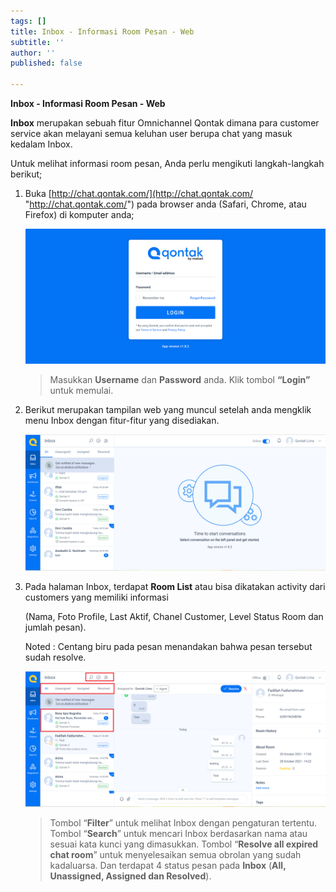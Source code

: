 ```yaml
---
tags: []
title: Inbox - Informasi Room Pesan - Web
subtitle: ''
author: ''
published: false

---
```

**Inbox - Informasi Room Pesan - Web**

**Inbox** merupakan sebuah fitur Omnichannel Qontak dimana para customer service akan melayani semua keluhan user berupa chat yang masuk kedalam Inbox.

Untuk melihat informasi room pesan, Anda perlu mengikuti langkah-langkah berikut;

1. Buka [http://chat.qontak.com/](http://chat.qontak.com/ "http://chat.qontak.com/") pada browser anda (Safari, Chrome, atau Firefox) di komputer anda;

   ![](/uploads/login-qontak-c.png)

   > Masukkan **Username** dan **Password** anda. Klik tombol **“Login”** untuk memulai.
2. Berikut merupakan tampilan web yang muncul setelah anda mengklik menu Inbox dengan fitur-fitur yang disediakan.

   ![](/uploads/inbox1-1.PNG)
3. Pada halaman Inbox, terdapat **Room List** atau bisa dikatakan activity dari customers yang memiliki informasi

   (Nama, Foto Profile, Last Aktif, Chanel Customer, Level Status Room dan jumlah pesan).

   Noted : Centang biru pada pesan menandakan bahwa pesan tersebut sudah resolve.

   ![](/uploads/inbox3.PNG)

   > Tombol “**Filter**” untuk melihat Inbox dengan pengaturan tertentu. Tombol “**Search**” untuk mencari Inbox berdasarkan nama atau sesuai kata kunci yang dimasukkan. Tombol “**Resolve all expired chat room**” untuk menyelesaikan semua obrolan yang sudah kadaluarsa. Dan terdapat 4 status pesan pada **Inbox** (**All, Unassigned, Assigned dan Resolved**).